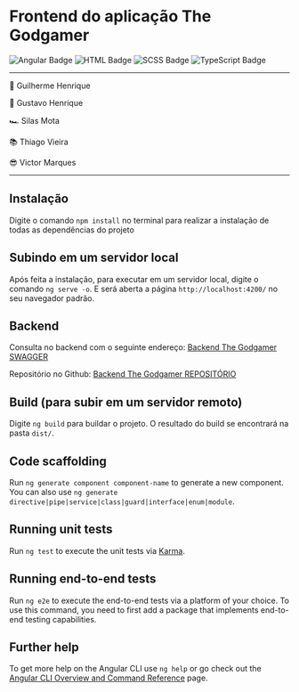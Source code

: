 # Frontend do aplicação The Godgamer

![Angular Badge](https://img.shields.io/badge/Angular-12-red?style=flat-square&logo=angular&logoColor=white)
![HTML Badge](https://img.shields.io/badge/HTML5-orange?style=flat-square&logo=html5&logoColor=white)
![SCSS Badge](https://img.shields.io/badge/CSS3-blue?style=flat-square&logo=css3&logoColor=white)
![TypeScript Badge](https://img.shields.io/badge/TypeScript-blue?style=flat-square&logo=typescript&logoColor=white)

___

🎩 Guilherme Henrique

🔱 Gustavo Henrique

🏎️ Silas Mota

📚 Thiago Vieira

😎 Victor Marques

___

## Instalação

Digite o comando `npm install` no terminal para realizar a instalação de todas as dependências do projeto

## Subindo em um servidor local

Após feita a instalação, para executar em um servidor local, digite o comando `ng serve -o`. E será aberta a página `http://localhost:4200/` no seu navegador padrão.

## Backend

Consulta no backend com o seguinte endereço: [Backend The Godgamer SWAGGER](http://162.214.113.100:8080/swagger-ui.html#/)

Repositório no Github: [Backend The Godgamer REPOSITÓRIO](https://github.com/silas-sousa/godgamer)

## Build (para subir em um servidor remoto)

Digite `ng build` para buildar o projeto. O resultado do build se encontrará na pasta `dist/`.

## Code scaffolding

Run `ng generate component component-name` to generate a new component. You can also use `ng generate directive|pipe|service|class|guard|interface|enum|module`.

## Running unit tests

Run `ng test` to execute the unit tests via [Karma](https://karma-runner.github.io).

## Running end-to-end tests

Run `ng e2e` to execute the end-to-end tests via a platform of your choice. To use this command, you need to first add a package that implements end-to-end testing capabilities.

## Further help

To get more help on the Angular CLI use `ng help` or go check out the [Angular CLI Overview and Command Reference](https://angular.io/cli) page.
